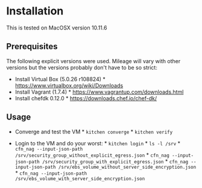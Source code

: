 # Installation
This is tested on MacOSX version 10.11.6

## Prerequisites
The following explicit versions were used.  Mileage will vary with other versions
but the versions probably don't have to be so strict:

* Install Virtual Box (5.0.26 r108824)
      * https://www.virtualbox.org/wiki/Downloads
* Install Vagrant (1.7.4)
      * https://www.vagrantup.com/downloads.html
* Install chefdk 0.12.0
      * https://downloads.chef.io/chef-dk/

## Usage
* Converge and test the VM
      * `kitchen converge`
      * `kitchen verify`
  
* Login to the VM and do your worst:
      * `kitchen login`
      * `ls -l /srv`
      * `cfn_nag --input-json-path /srv/security_group_without_explicit_egress.json`
      * `cfn_nag --input-json-path /srv/security_group_with_explicit_egress.json`
      * `cfn_nag --input-json-path /srv/ebs_volume_without_server_side_encryption.json`
      * `cfn_nag --input-json-path /srv/ebs_volume_with_server_side_encryption.json`